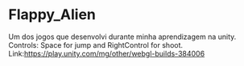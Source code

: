 # Flappy_Alien
 Um dos jogos que desenvolvi durante minha aprendizagem na unity.
 Controls: Space for jump and RightControl for shoot.
 Link:https://play.unity.com/mg/other/webgl-builds-384006
